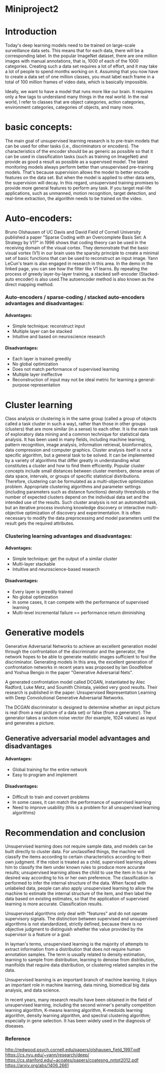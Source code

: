 # Miniproject2

# Introduction

Today's deep learning models need to be trained on large-scale surveillance data sets. This means that for each data, there will be a corresponding label. In the popular ImageNet dataset, there are one million images with manual annotations, that is, 1000 of each of the 1000 categories. Creating such a data set requires a lot of effort, and it may take a lot of people to spend months working on it. Assuming that you now have to create a data set of one million classes, you must label each frame in a total of 100 million frames of video data, which is basically impossible.

Ideally, we want to have a model that runs more like our brain. It requires only a few tags to understand many things in the real world. In the real world, I refer to classes that are object categories, action categories, environment categories, categories of objects, and many more.

# basic concepts:
The main goal of unsupervised learning research is to pre-train models that can be used for other tasks (i.e., discriminators or encoders). The characteristics of the encoder should be as generic as possible so that it can be used in classification tasks (such as training on ImageNet) and provide as good a result as possible as a supervised model.
The latest monitoring models always perform better than unsupervised pre-training models. That's because supervision allows the model to better encode features on the data set. But when the model is applied to other data sets, the supervision will decay. In this regard, unsupervised training promises to provide more general features to perform any task.
If you target real-life applications, such as unmanned, motion recognition, target detection, and real-time extraction, the algorithm needs to be trained on the video.

# Auto-encoders:
Bruno Olshausen of UC Davis and David Field of Cornell University published a paper "Sparse Coding with an Overcomplete Basis Set: A Strategy by V1?" in 1996 shows that coding theory can be used in the receiving domain of the visual cortex. They demonstrate that the basic visual vortex (V1) in our brain uses the sparsity principle to create a minimal set of basic functions that can be used to reconstruct an input image.
Yann LeCun's team is also engaged in research in this area. In the demo in the linked page, you can see how the filter like V1 learns. 
By repeating the process of greedy layer-by-layer training, a stacked self-encoder (Stacked-auto encoder) is also used.The autoencoder method is also known as the direct mapping method.

### Auto-encoders / sparse-coding / stacked auto-encoders advantages and disadvantages:

#### Advantages:<br> 
* Simple technique: reconstruct input<br> 
* Multiple layer can be stacked<br> 
* Intuitive and based on neuroscience research<br> 

#### Disadvantages:<br>  
* Each layer is trained greedily<br> 
* No global optimization<br> 
* Does not match performance of supervised learning<br> 
* Multiple layer ineffective<br> 
* Reconstruction of input may not be ideal metric for learning a general-purpose representation 

# Cluster learning
Class analysis or clustering is in the same group (called a group of objects called a task cluster in such a way), rather than those in other groups (clusters) that are more similar (in a sense) to each other. It is the main task of exploratory data mining and a common technique for statistical data analysis. It has been used in many fields, including machine learning, pattern recognition, image analysis, information retrieval, bioinformatics, data compression and computer graphics.
Cluster analysis itself is not a specific algorithm, but a general task to be solved. It can be implemented by a variety of algorithms that differ greatly in understanding what constitutes a cluster and how to find them efficiently. Popular cluster concepts include small distances between cluster members, dense areas of data space, intervals, or groups of specific statistical distributions. Therefore, clustering can be formulated as a multi-objective optimization problem. Appropriate clustering algorithms and parameter settings (including parameters such as distance functions) density thresholds or the number of expected clusters depend on the individual data set and the intended use of the results. Such cluster analysis is not an automated task, but an iterative process involving knowledge discovery or interactive multi-objective optimization of discovery and experimentation. It is often necessary to modify the data preprocessing and model parameters until the result gets the required attributes.

### Clustering learning advantages and disadvantages:

#### Advantages:<br>
* Simple technique: get the output of a similar cluster<br>
* Multi-layer stackable<br>
* Intuitive and neuroscience-based research<br>

#### Disadvantages:<br>  
* Every layer is greedily trained<br>
* No global optimization<br>
* In some cases, it can compete with the performance of supervised learning<br>
* Multi-level incremental failure == performance return diminishing<br>

# Generative models

Generative Adversarial Networks  to achieve an excellent generation model through the confrontation of the discriminator and the generator, the network hopes to be able to generate realistic images sufficient to fool the discriminator. Generating models In this area, the excellent generation of confrontation networks in recent years was proposed by Ian Goodfellow and Yoshua Bengio in the paper "Generative Adversarial Nets". 

A generated confrontation model called DCGAN, instantiated by Alec Radford, Luke Metz, and Soumith Chintala, yielded very good results. Their research is published in the paper: Unsupervised Representation Learning with Deep Convolutional Generative Adversarial Networks.

The DCGAN discriminator is designed to determine whether an input picture is real (from a real picture of a data set) or false (from a generator). The generator takes a random noise vector (for example, 1024 values) as input and generates a picture.

## Generative adversarial model advantages and disadvantages

#### Advantages:<br>

* Global training for the entire network
* Easy to program and implement

#### Disadvantages:<br>  

* Difficult to train and convert problems
* In some cases, it can match the performance of supervised learning
* Need to improve usability (this is a problem for all unsupervised learning algorithms)

# Recommendation and conclusion

Unsupervised learning does not require sample data, and models can be built directly to cluster data. For unclassified things, the machine will classify the items according to certain characteristics according to their own judgment. If the robot is treated as a child, supervised learning allows him to classify the item under known rules to produce more accurate results; unsupervised learning allows the child to use the item in his or her desired way according to his or her own preference. The classification is performed to infer the internal structure of the data. When faced with unlabeled data, people can also apply unsupervised learning to allow the machine to estimate the internal structure of the item, and then label the data based on existing estimates, so that the application of supervised learning is more accurate. Classification results.

Unsupervised algorithms only deal with "features" and do not operate supervisory signals. The distinction between supervised and unsupervised algorithms is not standardized, strictly defined, because there is no objective judgment to distinguish whether the value provided by the supervisor is a feature or a goal.

In layman's terms, unsupervised learning is the majority of attempts to extract information from a distribution that does not require human annotation samples. The term is usually related to density estimation, learning to sample from distribution, learning to denoise from distribution, manifolds that require data distribution, or clustering related samples in the data.

Unsupervised learning is an important branch of machine learning. It plays an important role in machine learning, data mining, biomedical big data analysis, and data science.

In recent years, many research results have been obtained in the field of unsupervised learning, including the second winner's penalty competition learning algorithm, K-means learning algorithm, K-medoids learning algorithm, density learning algorithm, and spectral clustering algorithm; especially in gene selection. It has been widely used in the diagnosis of diseases.

### Reference
http://redwood.psych.cornell.edu/papers/olshausen_field_1997.pdf<br>
https://cs.nyu.edu/~yann/research/deep/<br>
https://cs.stanford.edu/~acoates/papers/coatesng_nntot2012.pdf<br>
https://arxiv.org/abs/1406.2661<br>
